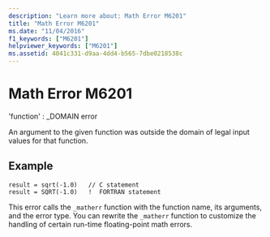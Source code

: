 ```yaml
---
description: "Learn more about: Math Error M6201"
title: "Math Error M6201"
ms.date: "11/04/2016"
f1_keywords: ["M6201"]
helpviewer_keywords: ["M6201"]
ms.assetid: 4041c331-d9aa-4dd4-b565-7dbe0218538c
---
```

# Math Error M6201

'function' : _DOMAIN error

An argument to the given function was outside the domain of legal input values for that function.

## Example

```
result = sqrt(-1.0)   // C statement
result = SQRT(-1.0)   !  FORTRAN statement
```

This error calls the `_matherr` function with the function name, its arguments, and the error type. You can rewrite the `_matherr` function to customize the handling of certain run-time floating-point math errors.
